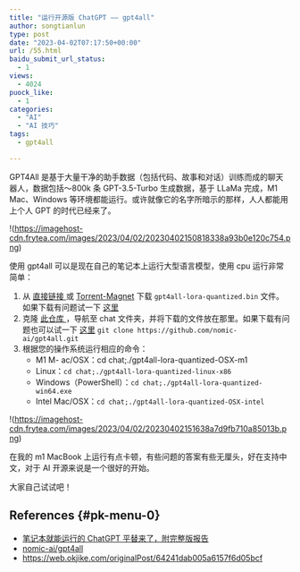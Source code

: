```yaml
---
title: "运行开源版 ChatGPT —— gpt4all"
author: songtianlun
type: post
date: "2023-04-02T07:17:50+00:00"
url: /55.html
baidu_submit_url_status:
  - 1
views:
  - 4024
puock_like:
  - 1
categories:
  - "AI"
  - "AI 技巧"
tags:
  - gpt4all

---
```

GPT4All 是基于大量干净的助手数据（包括代码、故事和对话）训练而成的聊天器人，数据包括～800k 条 GPT-3.5-Turbo 生成数据，基于 LLaMa 完成，M1 Mac、Windows 等环境都能运行。或许就像它的名字所暗示的那样，人人都能用上个人 GPT 的时代已经来了。

!(https://imagehost-cdn.frytea.com/images/2023/04/02/20230402150818338a93b0e120c754.png)

使用 gpt4all 可以是现在自己的笔记本上运行大型语言模型，使用 cpu 运行非常简单：

  1. 从 <a href=https://the-eye.eu/public/AI/models/nomic-ai/gpt4all/gpt4all-lora-quantized.bin target=_blank  rel=nofollow>直接链接 </a> 或 <a href=https://tinyurl.com/gpt4all-lora-quantized target=_blank  rel=nofollow>Torrent-Magnet</a> 下载 `gpt4all-lora-quantized.bin` 文件。如果下载有问题试一下  <a href=https://res.frytea.com/Dev/gpt4all target=_blank  rel=nofollow>这里</a>
  2. 克隆  <a href=https://github.com/nomic-ai/gpt4all target=_blank  rel=nofollow>此仓库 </a>，导航至 chat 文件夹，并将下载的文件放在那里。如果下载有问题也可以试一下  <a href=https://res.frytea.com/Dev/gpt4all target=_blank  rel=nofollow>这里</a>
    `git clone https://github.com/nomic-ai/gpt4all.git`
  3. 根据您的操作系统运行相应的命令：
      * M1 M- ac/OSX：cd chat;./gpt4all-lora-quantized-OSX-m1
      * Linux：`cd chat;./gpt4all-lora-quantized-linux-x86`
      * Windows（PowerShell）：`cd chat;./gpt4all-lora-quantized-win64.exe`
      * Intel Mac/OSX：`cd chat;./gpt4all-lora-quantized-OSX-intel`

!(https://imagehost-cdn.frytea.com/images/2023/04/02/20230402151638a7d9fb710a85013b.png)

在我的 m1 MacBook 上运行有点卡顿，有些问题的答案有些无厘头，好在支持中文，对于 AI 开源来说是一个很好的开始。

大家自己试试吧！

## References {#pk-menu-0}

  * <a href=https://mp.weixin.qq.com/s/crpG4dtfQFe3Q7hR3oeyxQ target=_blank  rel=nofollow>笔记本就能运行的 ChatGPT 平替来了，附完整版报告</a>
  * <a href=https://github.com/nomic-ai/gpt4all target=_blank  rel=nofollow>nomic-ai/gpt4all</a>
  * <a href=https://web.okjike.com/originalPost/64241dab005a6157f6d05bcf target=_blank  rel=nofollow>https://web.okjike.com/originalPost/64241dab005a6157f6d05bcf</a>
